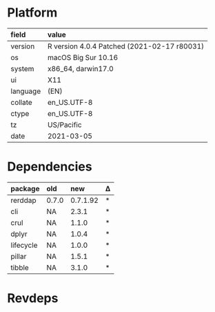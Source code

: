 # Platform

|field    |value                                       |
|:--------|:-------------------------------------------|
|version  |R version 4.0.4 Patched (2021-02-17 r80031) |
|os       |macOS Big Sur 10.16                         |
|system   |x86_64, darwin17.0                          |
|ui       |X11                                         |
|language |(EN)                                        |
|collate  |en_US.UTF-8                                 |
|ctype    |en_US.UTF-8                                 |
|tz       |US/Pacific                                  |
|date     |2021-03-05                                  |

# Dependencies

|package   |old   |new      |Δ  |
|:---------|:-----|:--------|:--|
|rerddap   |0.7.0 |0.7.1.92 |*  |
|cli       |NA    |2.3.1    |*  |
|crul      |NA    |1.1.0    |*  |
|dplyr     |NA    |1.0.4    |*  |
|lifecycle |NA    |1.0.0    |*  |
|pillar    |NA    |1.5.1    |*  |
|tibble    |NA    |3.1.0    |*  |

# Revdeps

